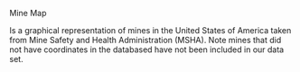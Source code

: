 Mine Map

Is a graphical representation of mines in the United States of America taken from Mine Safety and Health Administration (MSHA). Note mines that did not have coordinates in the databased have not been included in our data set.